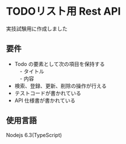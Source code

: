 # TODOリスト用 Rest API
実技試験用に作成しました

## 要件
- Todo の要素として次の項目を保持する  
　- タイトル  
　- 内容  
- 検索、登録、更新、削除の操作が行える  
- テストコードが書かれている  
- API 仕様書が書かれている  

## 使用言語
Nodejs 6.3(TypeScript)
